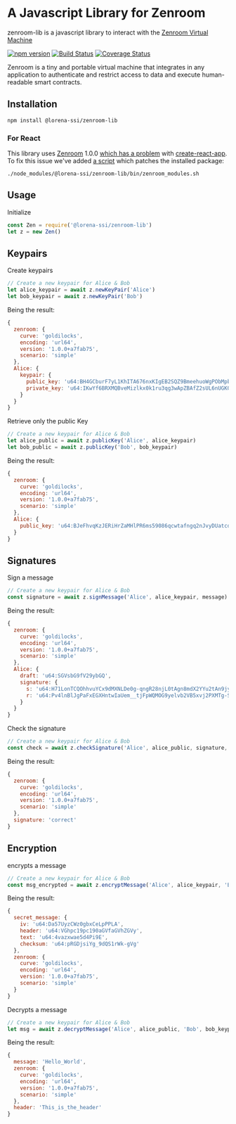 # A Javascript Library for Zenroom

zenroom-lib is a javascript library to interact with the [Zenroom Virtual Machine](https://zenroom.org/)


[![npm version](https://badge.fury.io/js/%40lorena-ssi%2Fzenroom-lib.svg)](https://badge.fury.io/js/%40lorena-ssi%2Fzenroom-lib)
[![Build Status](https://travis-ci.com/lorena-ssi/zenroom-lib.svg?branch=master)](https://travis-ci.com/lorena-ssi/zenroom-lib)
[![Coverage Status](https://coveralls.io/repos/github/lorena-ssi/zenroom-lib/badge.svg?branch=master)](https://coveralls.io/github/lorena-ssi/zenroom-lib?branch=master)

Zenroom is a tiny and portable virtual machine that integrates in any application to authenticate and restrict access to data and execute human-readable smart contracts.

## Installation
```shell
npm install @lorena-ssi/zenroom-lib
```

### For React
This library uses [Zenroom](https://www.npmjs.com/package/zenroom) 1.0.0 [which has a problem](https://www.dyne.org/using-zenroom-with-javascript-react-part3/) with [create-react-app](https://create-react-app.dev/).  To fix this issue we've added [a script](https://gitlab.com/caelum-tech/lorena/zenroom-lib/blob/master/bin/zenroom_modules.sh) which patches the installed package:
```shell
./node_modules/@lorena-ssi/zenroom-lib/bin/zenroom_modules.sh
```

## Usage

Initialize
```javascript
const Zen = require('@lorena-ssi/zenroom-lib')
let z = new Zen()
```

## Keypairs

Create keypairs
```javascript
// Create a new keypair for Alice & Bob
let alice_keypair = await z.newKeyPair('Alice')
let bob_keypair = await z.newKeyPair('Bob')
```

Being the result:
```javascript
{
  zenroom: {
    curve: 'goldilocks',
    encoding: 'url64',
    version: '1.0.0+a7fab75',
    scenario: 'simple'
  },
  Alice: {
    keypair: {
      public_key: 'u64:BH4GCburF7yL1KhITA676nxKIgEB2SQZ9BmeehuoWgPObMpb9ZTTigBgfhbrwLTxf0tWtRK6kM6D0DVItqdMWGRDsII75qXcLOunQTTiGcpAH3_iTlqjzXUDeDzcudyFhZByFohsi1wCqeAXPsKsjeQ',
      private_key: 'u64:IKwYf6BRXMQBveMizlkx0k1ru3qg3wApZBAfZ2sUL6nUGKG9tvU6hB9s4cmN-Gi2rXDjeIm-quk'
    }
  }
}
```

Retrieve only the public Key
```javascript
// Create a new keypair for Alice & Bob
let alice_public = await z.publicKey('Alice', alice_keypair)
let bob_public = await z.publicKey('Bob', bob_keypair)
```

Being the result:
```javascript
{
  zenroom: {
    curve: 'goldilocks',
    encoding: 'url64',
    version: '1.0.0+a7fab75',
    scenario: 'simple'
  },
  Alice: {
    public_key: 'u64:BJeFhvqKzJERiHrZaMHlPR6ms59086qcwtafngq2nJvyDUatcdH7NSkVGvf5iKnWpsC546lTjhLIxWDf1-wfUdRy3dXa6Y6OzQvmMtqrRh33t5pXvuCDylRGiA4DqWKV6ocymggIvhdtMaXLOvNDoy4'
  }
}

```

## Signatures
Sign a message
```javascript
// Create a new keypair for Alice & Bob
const signature = await z.signMessage('Alice', alice_keypair, message)
```
Being the result:
```javascript
{
  zenroom: {
    curve: 'goldilocks',
    encoding: 'url64',
    version: '1.0.0+a7fab75',
    scenario: 'simple'
  },
  Alice: {
    draft: 'u64:SGVsbG9fV29ybGQ',
    signature: {
      s: 'u64:H71LonTCQOhhvuYCx9dMXNLDe0g-qngR28njL0tAgn8mdX2YYu2tAn9jyeaUJmBpk9iJijr7cvE',
      r: 'u64:Pv4lnBlJgPaFxEGXHntwIaUem__tjFpWQMOG9yelvb2VB5xvj2PXMTg-SsHExfL6BSPaHwFSbdo'
    }
  }
}
```

Check the signature
```javascript
// Create a new keypair for Alice & Bob
const check = await z.checkSignature('Alice', alice_public, signature, 'Bob')
```
Being the result:
```javascript
{
  zenroom: {
    curve: 'goldilocks',
    encoding: 'url64',
    version: '1.0.0+a7fab75',
    scenario: 'simple'
  },
  signature: 'correct'
}

```

## Encryption
encrypts a message
```javascript
// Create a new keypair for Alice & Bob
const msg_encrypted = await z.encryptMessage('Alice', alice_keypair, 'Bob', bob_public, 'HelloWorld')
```
Being the result:
```javascript
{
  secret_message: {
    iv: 'u64:Da57UyzCWz0gbxCeLpPPLA',
    header: 'u64:VGhpc19pc190aGVfaGVhZGVy',
    text: 'u64:4vazxwae5d4Pi9E',
    checksum: 'u64:pRGDjsiYg_9dQS1rWk-gVg'
  },
  zenroom: {
    curve: 'goldilocks',
    encoding: 'url64',
    version: '1.0.0+a7fab75',
    scenario: 'simple'
  }
}

```

Decrypts a message
```javascript
// Create a new keypair for Alice & Bob
let msg = await z.decryptMessage('Alice', alice_public, 'Bob', bob_keypair, msg_encrypted)
```
Being the result:
```javascript
{
  message: 'Hello_World',
  zenroom: {
    curve: 'goldilocks',
    encoding: 'url64',
    version: '1.0.0+a7fab75',
    scenario: 'simple'
  },
  header: 'This_is_the_header'
}
```


